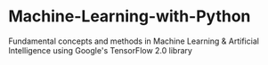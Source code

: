 # Machine-Learning-with-Python
Fundamental concepts and methods in Machine Learning &amp; Artificial Intelligence using Google's TensorFlow 2.0 library
